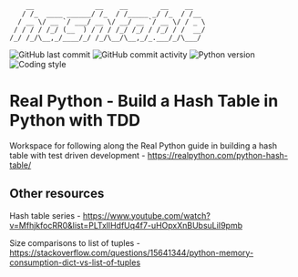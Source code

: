         __               __    __        __    __   
       / /_  ____ ______/ /_  / /_____ _/ /_  / /__ 
      / __ \/ __ `/ ___/ __ \/ __/ __ `/ __ \/ / _ \
     / / / / /_/ (__  ) / / / /_/ /_/ / /_/ / /  __/
    /_/ /_/\__,_/____/_/ /_/\__/\__,_/_.___/_/\___/ 
                                                 
                                                                                                          
![GitHub last commit](https://img.shields.io/github/last-commit/davidtwynn/python_hash_table?style=plastic)
![GitHub commit activity](https://img.shields.io/github/commit-activity/y/davidtwynn/python_hash_table?style=plastic)
![Python version](https://img.shields.io/badge/python%20version-3.10-blue)
![Coding style](https://img.shields.io/badge/code%20style-black-000000.svg)

# Real Python - Build a Hash Table in Python with TDD

Workspace for following along the Real Python guide in building a hash table with test driven development - https://realpython.com/python-hash-table/

## Other resources

Hash table series - https://www.youtube.com/watch?v=MfhjkfocRR0&list=PLTxllHdfUq4f7-uHOpxXnBUbsuLiI9pmb

Size comparisons to list of tuples - https://stackoverflow.com/questions/15641344/python-memory-consumption-dict-vs-list-of-tuples
